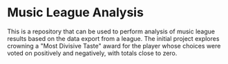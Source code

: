 # Music League Analysis
This is a repository that can be used to perform analysis of music league results based on the data export from a league. The initial project explores crowning a "Most Divisive Taste" award for the player whose choices were voted on positively and negatively, with totals close to zero.
